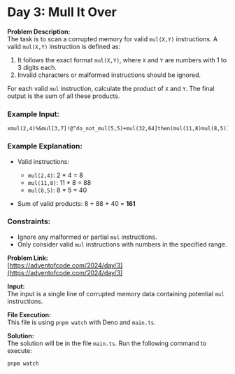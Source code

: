 # Day 3: Mull It Over

**Problem Description:**  
The task is to scan a corrupted memory for valid `mul(X,Y)` instructions. A valid `mul(X,Y)` instruction is defined as:

1. It follows the exact format `mul(X,Y)`, where `X` and `Y` are numbers with 1 to 3 digits each.
2. Invalid characters or malformed instructions should be ignored.

For each valid `mul` instruction, calculate the product of `X` and `Y`. The final output is the sum of all these products.

### Example Input:
```
xmul(2,4)%&mul[3,7]!@^do_not_mul(5,5)+mul(32,64]then(mul(11,8)mul(8,5))
```

### Example Explanation:
- Valid instructions:
  - `mul(2,4)`: 2 * 4 = 8
  - `mul(11,8)`: 11 * 8 = 88
  - `mul(8,5)`: 8 * 5 = 40

- Sum of valid products: 8 + 88 + 40 = **161**

### Constraints:
- Ignore any malformed or partial `mul` instructions.
- Only consider valid `mul` instructions with numbers in the specified range.

**Problem Link:**  
[https://adventofcode.com/2024/day/3](https://adventofcode.com/2024/day/3)

**Input:**  
The input is a single line of corrupted memory data containing potential `mul` instructions.

**File Execution:**  
This file is using `pnpm watch` with Deno and `main.ts`.

**Solution:**  
The solution will be in the file `main.ts`. Run the following command to execute:
```bash
pnpm watch
